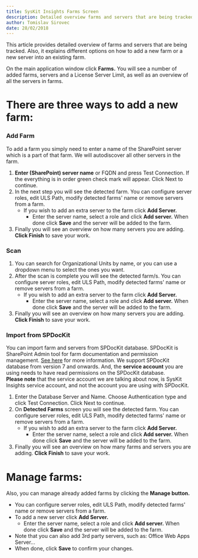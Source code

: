 ```yaml
---
title: SysKit Insights Farms Screen 
description: Detailed overview farms and servers that are being tracked. Also, different options on how to add a new farm or a server into existing farm.
author: Tomislav Sirovec
date: 28/02/2018
---
```


This article provides detailed overview of farms and servers that are being tracked. Also, it explains different options on how to add a new farm or a new server into an existing farm.

On the main application window click __Farms.__ You will see a number of added farms, servers and a License Server Limit, as well as an overview of all the servers in farms.  

# There are three ways to add a new farm:
### Add Farm
To add a farm you simply need to enter a name of the SharePoint server which is a part of that farm. We will autodiscover all other servers in the farm.  
1. __Enter (SharePoint) server name__ or FQDN and press Test Connection. If the everything is in order green check mark will appear. Click Next to continue. 
1. In the next step you will see the detected farm. You can configure server roles, edit ULS Path, modify detected farms' name or remove servers from a farm.
    - If you wish to add an extra server to the farm click __Add Server.__
        - Enter the server name, select a role and click __Add server.__ When done click __Save__ and the server will be added to the farm.  
1. Finally you will see an overview on how many servers you are adding. __Click Finish__ to save your work.

### Scan
1. You can search for Organizational Units by name, or you can use a dropdown menu to select the ones you want. 
1. After the scan is complete you will see the detected farm/s. You can configure server roles, edit ULS Path, modify detected farms' name or remove servers from a farm. 
    - If you wish to add an extra server to the farm click __Add Server.__
        - Enter the server name, select a role and click __Add server.__ When done click __Save__ and the server will be added to the farm.  
1. Finally you will see an overview on how many servers you are adding. __Click Finish__ to save your work.

### Import from SPDocKit
You can import farm and servers from SPDocKit database. SPDocKit is SharePoint Admin tool for farm documentation and permission management. [See here](https://www.spdockit.com/) for more information.
 We support SPDocKit database from version 7 and onwards. And, the __service account__ you are using needs to have read permissions on the SPDocKit database.  
 __Please note__ that the service account we are talking about now, is SysKit Insights service account, and not the account you are using with SPDocKit. 
1. Enter the Database Server and Name. Choose Authentication type and click Test Connection. Click Next to continue.
1. On __Detected Farms__ screen you will see the detected farm. You can configure server roles, edit ULS Path, modify detected farms' name or remove servers from a farm. 
    - If you wish to add an extra server to the farm click __Add Server.__
        - Enter the server name, select a role and click __Add server.__ When done click __Save__ and the server will be added to the farm.  
1. Finally you will see an overview on how many farms and servers you are adding. __Click Finish__ to save your work.


# Manage farms:
Also, you can manage already added farms by clicking the __Manage button.__
- You can configure server roles, edit ULS Path, modify detected farms' name or remove servers from a farm. 
- To add a new server click __Add Server.__
    - Enter the server name, select a role and click __Add server.__ When done click __Save__ and the server will be added to the farm.  
- Note that you can also add 3rd party servers, such as: Office Web Apps Server...         
- When done, click __Save__ to confirm your changes. 